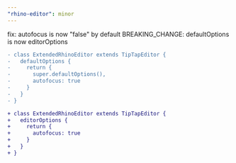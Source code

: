```yaml
---
"rhino-editor": minor
---
```


fix: autofocus is now "false" by default
BREAKING_CHANGE: defaultOptions is now editorOptions

```diff
- class ExtendedRhinoEditor extends TipTapEditor {
-   defaultOptions {
-     return {
-       super.defaultOptions(),
-       autofocus: true
-     }
-   }
- }

+ class ExtendedRhinoEditor extends TipTapEditor {
+   editorOptions {
+     return {
+       autofocus: true
+     }
+   }
+ }
```
